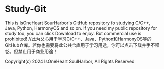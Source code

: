 # Study-Git

This is IsOneHeart SourHarbor's GitHub repository fo studying C/C++, Java, Python, HarmonyOS and so on. If you need my public repository for study too, you can click Download to enjoy. But commercial use is prohibited!
//此为乂心用于学习C/C++、Java、Python和HarmonyOS等的GitHub仓库。若你也需要将此公共仓库用于学习用途，你可以点击下载并手不释卷。但禁止用于商业用途！

Copyright(c) 2024 IsOneHeart SoulHarbor, All Rights Reserved
